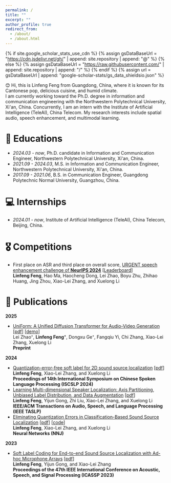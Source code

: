 ```yaml
---
permalink: /
title: ""
excerpt: ""
author_profile: true
redirect_from: 
  - /about/
  - /about.html
---
```


{% if site.google_scholar_stats_use_cdn %}
{% assign gsDataBaseUrl = "https://cdn.jsdelivr.net/gh/" | append: site.repository | append: "@" %}
{% else %}
{% assign gsDataBaseUrl = "https://raw.githubusercontent.com/" | append: site.repository | append: "/" %}
{% endif %}
{% assign url = gsDataBaseUrl | append: "google-scholar-stats/gs_data_shieldsio.json" %}

<span class='anchor' id='about-me'></span>

😊 Hi, this is Linfeng Feng from Guangdong, China, where it is known for its Cantonese pop, delicious cuisine, and humid climate.  
I am currently working toward the Ph.D. degree in information and communication engineering with the Northwestern Polytechnical University, Xi'an, China. Concurrently, I am an intern with the Institute of Artificial Intelligence (TeleAI), China Telecom. My research interests include spatial audio, speech enhancement, and multimodal learning.


# 🏫 Educations
- *2024.03 - now*, Ph.D. candidate in Information and Communication Engineer, Northwestern Polytechnical University, Xi'an, China.
- *2021.09 - 2024.03*, M.S. in Information and Communication Engineer, Northwestern Polytechnical University, Xi'an, China.
- *2017.09 - 2021.06*, B.S. in Communication Engineer, Guangdong Polytechnic Normal University, Guangzhou, China.

# 💻 Internships
- *2024.01 - now*, Institute of Artificial Intelligence (TeleAI), China Telecom, Beijing, China.

# 🎖️ Competitions
- First place on ASR and third place on overall score, [URGENT speech enhancement challenge of **NeurIPS 2024**](https://urgent-challenge.github.io/urgent2024/) [[Leaderboard](https://urgent-challenge.com/competitions/5#final_results)]  
  **Linfeng Feng**, Hao Ma, Haocheng Dong, Lei Zhao, Boyu Zhu, Zhihao Huang, Jing Zhou, Xiao-Lei Zhang, and Xuelong Li  

# 📝 Publications

**2025**
- [UniForm: A Unified Diffusion Transformer for Audio-Video Generation](https://arxiv.org/abs/2502.03897) [[pdf](https://arxiv.org/pdf/2502.03897)] [[demo](https://uniform-t2av.github.io/)]  
  Lei Zhao⁺, **Linfeng Feng⁺**, Dongxu Ge⁺, Fangqiu Yi, Chi Zhang, Xiao-Lei Zhang, Xuelong Li   
  **Preprint**
  
**2024**
- [Quantization-error-free soft label for 2D sound source localization](https://ieeexplore.ieee.org/abstract/document/10800169) [[pdf](http://www.xiaolei-zhang.net/papers/Feng,%20Zhang,%20Li%20-%202024%20-%20Quantization-Error-Free%20Soft%20Label%20for%202D%20Sound%20Source%20Localization.pdf)]  
  **Linfeng Feng**, Xiao-Lei Zhang, and Xuelong Li  
  **Proceedings of 14th International Symposium on Chinese Spoken Language Processing (ISCSLP 2024)**
- [Learning Multi-dimensional Speaker Localization: Axis Partitioning, Unbiased Label Distribution, and Data Augmentation](https://ieeexplore.ieee.org/document/10609831) [[pdf](http://www.xiaolei-zhang.net/papers/Feng%20et%20al.%20-%202024%20-%20Learning%20Multi-Dimensional%20Speaker%20Localization%20Axis%20Partitioning%20,%20Unbiased%20Label%20Distribution%20,%20and%20Data%20Augment.pdf)]   
  **Linfeng Feng**, Yijun Gong, Zhi Liu, Xiao-Lei Zhang, and Xuelong Li  
  **IEEE/ACM Transactions on Audio, Speech, and Language Processing (IEEE TASLP)**
- [Eliminating Quantization Errors in Classification-Based Sound Source Localization](https://www.sciencedirect.com/science/article/pii/S0893608024006038) [[pdf](http://www.xiaolei-zhang.net/papers/Feng,%20Zhang,%20Li%20-%202025%20-%20Eliminating%20quantization%20errors%20in%20classification-based%20sound%20source%20localization.pdf)] [[code](https://github.com/linfeng-feng/ULD)]  
  **Linfeng Feng**, Xiao-Lei Zhang, and Xuelong Li  
  **Neural Networks (NNJ)**

**2023**
- [Soft Label Coding for End-to-end Sound Source Localization with Ad-hoc Microphone Arrays](https://ieeexplore.ieee.org/abstract/document/10094647) [[pdf](http://www.xiaolei-zhang.net/papers/Feng,%20Gong,%20Zhang%20-%202023%20-%20SOFT%20LABEL%20CODING%20FOR%20END-TO-END%20SOUND%20SOURCE%20LOCALIZATION%20WITH%20AD-HOC%20MICROPHONE%20ARRAYS%20Linfeng%20Feng%20,%20Yijun.pdf)]  
  **Linfeng Feng**, Yijun Gong, and Xiao-Lei Zhang  
  **Proceedings of the 47th IEEE International Conference on Acoustic, Speech, and Signal Processing (ICASSP 2023)**
